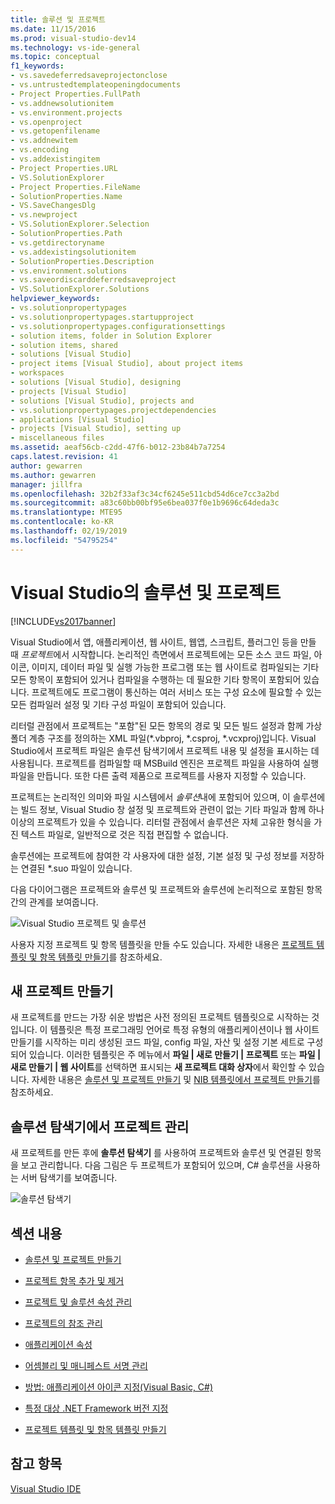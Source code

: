 ```yaml
---
title: 솔루션 및 프로젝트
ms.date: 11/15/2016
ms.prod: visual-studio-dev14
ms.technology: vs-ide-general
ms.topic: conceptual
f1_keywords:
- vs.savedeferredsaveprojectonclose
- vs.untrustedtemplateopeningdocuments
- Project Properties.FullPath
- vs.addnewsolutionitem
- vs.environment.projects
- vs.openproject
- vs.getopenfilename
- vs.addnewitem
- vs.encoding
- vs.addexistingitem
- Project Properties.URL
- VS.SolutionExplorer
- Project Properties.FileName
- SolutionProperties.Name
- VS.SaveChangesDlg
- vs.newproject
- VS.SolutionExplorer.Selection
- SolutionProperties.Path
- vs.getdirectoryname
- vs.addexistingsolutionitem
- SolutionProperties.Description
- vs.environment.solutions
- vs.saveordiscarddeferredsaveproject
- VS.SolutionExplorer.Solutions
helpviewer_keywords:
- vs.solutionpropertypages
- vs.solutionpropertypages.startupproject
- vs.solutionpropertypages.configurationsettings
- solution items, folder in Solution Explorer
- solution items, shared
- solutions [Visual Studio]
- project items [Visual Studio], about project items
- workspaces
- solutions [Visual Studio], designing
- projects [Visual Studio]
- solutions [Visual Studio], projects and
- vs.solutionpropertypages.projectdependencies
- applications [Visual Studio]
- projects [Visual Studio], setting up
- miscellaneous files
ms.assetid: aeaf56cb-c2dd-47f6-b012-23b84b7a7254
caps.latest.revision: 41
author: gewarren
ms.author: gewarren
manager: jillfra
ms.openlocfilehash: 32b2f33af3c34cf6245e511cbd54d6ce7cc3a2bd
ms.sourcegitcommit: a83c60bb00bf95e6bea037f0e1b9696c64deda3c
ms.translationtype: MTE95
ms.contentlocale: ko-KR
ms.lasthandoff: 02/19/2019
ms.locfileid: "54795254"
---
```

# <a name="solutions-and-projects-in-visual-studio"></a>Visual Studio의 솔루션 및 프로젝트
[!INCLUDE[vs2017banner](../includes/vs2017banner.md)]

Visual Studio에서 앱, 애플리케이션, 웹 사이트, 웹앱, 스크립트, 플러그인 등을 만들 때 *프로젝트*에서 시작합니다. 논리적인 측면에서 프로젝트에는 모든 소스 코드 파일, 아이콘, 이미지, 데이터 파일 및 실행 가능한 프로그램 또는 웹 사이트로 컴파일되는 기타 모든 항목이 포함되어 있거나 컴파일을 수행하는 데 필요한 기타 항목이 포함되어 있습니다.  프로젝트에도 프로그램이 통신하는 여러 서비스 또는 구성 요소에 필요할 수 있는 모든 컴파일러 설정 및 기타 구성 파일이 포함되어 있습니다.

 리터럴 관점에서 프로젝트는 "포함"된 모든 항목의 경로 및 모든 빌드 설정과 함께 가상 폴더 계층 구조를 정의하는 XML 파일(*.vbproj, \*.csproj, \*.vcxproj)입니다. Visual Studio에서 프로젝트 파일은 솔루션 탐색기에서 프로젝트 내용 및 설정을 표시하는 데 사용됩니다. 프로젝트를 컴파일할 때 MSBuild 엔진은 프로젝트 파일을 사용하여 실행 파일을 만듭니다. 또한 다른 출력 제품으로 프로젝트를 사용자 지정할 수 있습니다.

 프로젝트는 논리적인 의미와 파일 시스템에서 *솔루션*내에 포함되어 있으며, 이 솔루션에는 빌드 정보, Visual Studio 창 설정 및 프로젝트와 관련이 없는 기타 파일과 함께 하나 이상의 프로젝트가 있을 수 있습니다. 리터럴 관점에서 솔루션은 자체 고유한 형식을 가진 텍스트 파일로, 일반적으로 것은 직접 편집할 수 없습니다.

 솔루션에는 프로젝트에 참여한 각 사용자에 대한 설정, 기본 설정 및 구성 정보를 저장하는 연결된 *.suo 파일이 있습니다.

 다음 다이어그램은 프로젝트와 솔루션 및 프로젝트와 솔루션에 논리적으로 포함된 항목 간의 관계를 보여줍니다.

 ![Visual Studio 프로젝트 및 솔루션](../ide/media/vs2015-project-diagram.png "vs2015_project_diagram")

 사용자 지정 프로젝트 및 항목 템플릿을 만들 수도 있습니다. 자세한 내용은 [프로젝트 템플릿 및 항목 템플릿 만들기](../ide/creating-project-and-item-templates.md)를 참조하세요.

## <a name="creating-new-projects"></a>새 프로젝트 만들기
 새 프로젝트를 만드는 가장 쉬운 방법은 사전 정의된 프로젝트 템플릿으로 시작하는 것입니다. 이 템플릿은 특정 프로그래밍 언어로 특정 유형의 애플리케이션이나 웹 사이트 만들기를 시작하는 미리 생성된 코드 파일, config 파일, 자산 및 설정 기본 세트로 구성되어 있습니다. 이러한 템플릿은 주 메뉴에서 **파일 &#124; 새로 만들기 &#124; 프로젝트** 또는 **파일 &#124; 새로 만들기 &#124; 웹 사이트**를 선택하면 표시되는 **새 프로젝트 대화 상자**에서 확인할 수 있습니다. 자세한 내용은 [솔루션 및 프로젝트 만들기](../ide/creating-solutions-and-projects.md) 및 [NIB 템플릿에서 프로젝트 만들기](http://msdn.microsoft.com/7c36d86a-6b79-4480-8228-0f925f1204b2)를 참조하세요.

## <a name="managing-projects-in-solution-explorer"></a>솔루션 탐색기에서 프로젝트 관리
 새 프로젝트를 만든 후에 **솔루션 탐색기** 를 사용하여 프로젝트와 솔루션 및 연결된 항목을 보고 관리합니다. 다음 그림은 두 프로젝트가 포함되어 있으며, C# 솔루션을 사용하는 서버 탐색기를 보여줍니다.

 ![솔루션 탐색기](../ide/media/vs2015-solution-explorer.png "vs2015_solution_explorer")

## <a name="in-this-section"></a>섹션 내용

-   [솔루션 및 프로젝트 만들기](../ide/creating-solutions-and-projects.md)

-   [프로젝트 항목 추가 및 제거](../ide/adding-and-removing-project-items.md)

-   [프로젝트 및 솔루션 속성 관리](../ide/managing-project-and-solution-properties.md)

-   [프로젝트의 참조 관리](../ide/managing-references-in-a-project.md)

-   [애플리케이션 속성](../ide/application-properties.md)

-   [어셈블리 및 매니페스트 서명 관리](../ide/managing-assembly-and-manifest-signing.md)

-   [방법: 애플리케이션 아이콘 지정(Visual Basic, C#)](../ide/how-to-specify-an-application-icon-visual-basic-csharp.md)

-   [특정 대상 .NET Framework 버전 지정](../ide/targeting-a-specific-dotnet-framework-version.md)

-   [프로젝트 템플릿 및 항목 템플릿 만들기](../ide/creating-project-and-item-templates.md)

## <a name="see-also"></a>참고 항목
 [Visual Studio IDE](../ide/visual-studio-ide.md)
